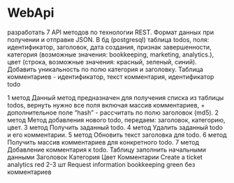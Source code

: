 # WebApi

разработать 7 API методов по технологии REST. Формат данных при
получении и отправке JSON.
В бд (postgresql) таблица todos, поля: идентификатор, заголовок, дата создания,
признак завершенности, категория (возможные значения: bookkeeping, marketing,
analytics.), цвет (строка, возможные значения: красный, зеленый, синий). Добавить
уникальность по полю категория и заголовку. Таблица комментариев -
идентификатор, текст комментария, идентификатор todo 

1 метод
Данный метод предназначен для получения списка из таблицы todos, вернуть
нужно все поля включая массив комментариев, + дополнительное поле “hash” -
рассчитать по полю заголовок (md5).
2 метод
Метод добавления нового todo, передаем: заголовок, категорию, цвет.
3 метод
Получить заданный todo.
4 метод
Удалить заданный todo и его комментарии.
5 метод
Обновить текст заголовка для todo.
6 метод
Получить массив комментариев для конкретного todo.
7 метод
Добавление комментария к todo.
Таблицу заполнить начальными данными
Заголовок Категория Цвет Комментарии
Create a ticket analytics red 2-3 шт
Request information bookkeeping green без комментариев